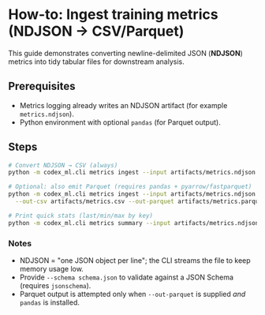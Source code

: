 # How-to: Ingest training metrics (NDJSON → CSV/Parquet)

This guide demonstrates converting newline-delimited JSON (**NDJSON**) metrics into tidy tabular files for downstream analysis.

## Prerequisites
- Metrics logging already writes an NDJSON artifact (for example `metrics.ndjson`).
- Python environment with optional `pandas` (for Parquet output).

## Steps
```bash
# Convert NDJSON → CSV (always)
python -m codex_ml.cli metrics ingest --input artifacts/metrics.ndjson --out-csv artifacts/metrics.csv

# Optional: also emit Parquet (requires pandas + pyarrow/fastparquet)
python -m codex_ml.cli metrics ingest --input artifacts/metrics.ndjson \
  --out-csv artifacts/metrics.csv --out-parquet artifacts/metrics.parquet

# Print quick stats (last/min/max by key)
python -m codex_ml.cli metrics summary --input artifacts/metrics.ndjson
```

### Notes
- NDJSON = "one JSON object per line"; the CLI streams the file to keep memory usage low.
- Provide `--schema schema.json` to validate against a JSON Schema (requires `jsonschema`).
- Parquet output is attempted only when `--out-parquet` is supplied *and* `pandas` is installed.

